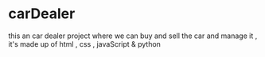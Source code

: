 # carDealer
this an car dealer project where we can buy and sell the car and manage it , it's made up of html , css , javaScript &amp; python 

